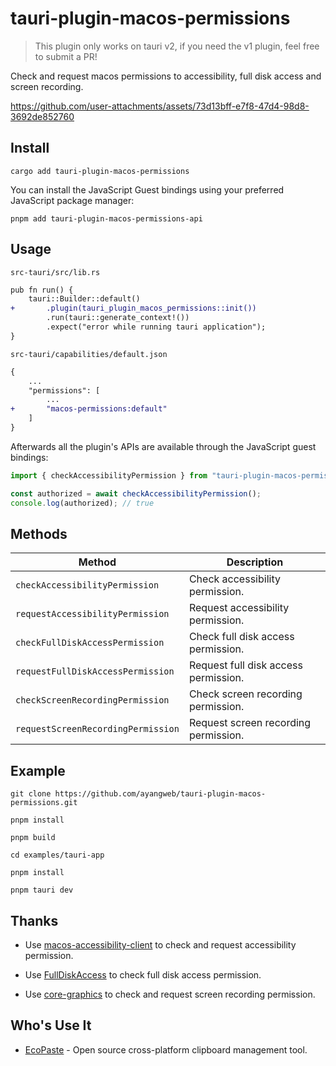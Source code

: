 # tauri-plugin-macos-permissions

> This plugin only works on tauri v2, if you need the v1 plugin, feel free to submit a PR!

Check and request macos permissions to accessibility, full disk access and screen recording.

https://github.com/user-attachments/assets/73d13bff-e7f8-47d4-98d8-3692de852760

## Install

```shell
cargo add tauri-plugin-macos-permissions
```

You can install the JavaScript Guest bindings using your preferred JavaScript package manager:

```shell
pnpm add tauri-plugin-macos-permissions-api
```

## Usage

`src-tauri/src/lib.rs`

```diff
pub fn run() {
    tauri::Builder::default()
+       .plugin(tauri_plugin_macos_permissions::init())
        .run(tauri::generate_context!())
        .expect("error while running tauri application");
}
```

`src-tauri/capabilities/default.json`

```diff
{
    ...
    "permissions": [
        ...
+       "macos-permissions:default"
    ]
}
```

Afterwards all the plugin's APIs are available through the JavaScript guest bindings:

```ts
import { checkAccessibilityPermission } from "tauri-plugin-macos-permissions-api";

const authorized = await checkAccessibilityPermission();
console.log(authorized); // true
```

## Methods

| Method                             | Description                          |
| ---------------------------------- | ------------------------------------ |
| `checkAccessibilityPermission`     | Check accessibility permission.      |
| `requestAccessibilityPermission`   | Request accessibility permission.    |
| `checkFullDiskAccessPermission`    | Check full disk access permission.   |
| `requestFullDiskAccessPermission`  | Request full disk access permission. |
| `checkScreenRecordingPermission`   | Check screen recording permission.   |
| `requestScreenRecordingPermission` | Request screen recording permission. |

## Example

```shell
git clone https://github.com/ayangweb/tauri-plugin-macos-permissions.git
```

```shell
pnpm install

pnpm build

cd examples/tauri-app

pnpm install

pnpm tauri dev
```

## Thanks

- Use [macos-accessibility-client](https://github.com/next-slide-please/macos-accessibility-client) to check and request accessibility permission.

- Use [FullDiskAccess](https://github.com/inket/FullDiskAccess/blob/846e04ea2b84fce843f47d7e7f3421189221829c/Sources/FullDiskAccess/FullDiskAccess.swift#L46) to check full disk access permission.

- Use [core-graphics](https://crates.io/crates/core-graphics) to check and request screen recording permission.

## Who's Use It

- [EcoPaste](https://github.com/EcoPasteHub/EcoPaste) - Open source cross-platform clipboard management tool.
